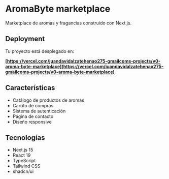 # AromaByte marketplace

Marketplace de aromas y fragancias construido con Next.js.

## Deployment

Tu proyecto está desplegado en:

**[https://vercel.com/juandavidalzatehenao275-gmailcoms-projects/v0-aroma-byte-marketplace](https://vercel.com/juandavidalzatehenao275-gmailcoms-projects/v0-aroma-byte-marketplace)**

## Características

- Catálogo de productos de aromas
- Carrito de compras
- Sistema de autenticación
- Página de contacto
- Diseño responsive

## Tecnologías

- Next.js 15
- React 19
- TypeScript
- Tailwind CSS
- shadcn/ui
